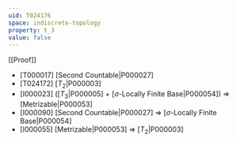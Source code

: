 ```yaml
---
uid: T024176
space: indiscrete-topology
property: t_3
value: false
---
```

[[Proof]]

* [T000017] [Second Countable|P000027]
* [T024172] [$T_2$|P000003]
* [I000023] ([$T_3$|P000005] + [$\sigma$-Locally Finite Base|P000054]) => [Metrizable|P000053]
* [I000090] [Second Countable|P000027] => [$\sigma$-Locally Finite Base|P000054]
* [I000055] [Metrizable|P000053] => [$T_2$|P000003]

